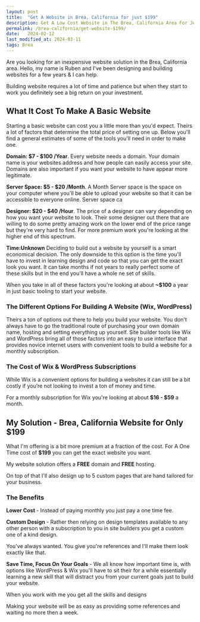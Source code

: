```yaml
---
layout: post
title:  "Get A Website in Brea, California for just $199"
description: Get A Low Cost Website in The Brea, California Area For Just $199 by an Expert Website Designer - Free Domain - Free Server Space - (3 - 5) Premium Custom Pages
permalink: /brea-california/get-website-$199/
date:   2024-02-12
last_modified_at: 2024-03-11
tags: Brea
---
```

Are you looking for an inexpensive website solution in the Brea, California area. Hello, my name is Ruben and I've been designing and building websites for a few years & I can help.

Building website requires a lot of time and patience but when they start to work you definitely see a big return on your investment. 

## What It Cost To Make A Basic Website
Starting a basic website can cost you a little more than you'd expect. Theirs a lot of factors that determine the total price of setting one up. Below you'll find a general estimates of some of the tools you'll need in order to make one.

**Domain: $7 - $100 /Year**. Every website needs a domain. Your domain name is your websites address and how people can easily access your site. Domains are also important if you want your website to have appear more legitimate.

**Server Space: $5 - $20 /Month**. A Month Server space is the space on your computer where you'll be able to upload your website so that it can be accessible to everyone online. Server space ca

**Designer: $20 - $40 /Hour**. The price of a designer can vary depending on how you want your website to look. Their some designer out there that are willing to do some pretty amazing work on the lower end of the price range but they're very hard to find. For more premium work you're looking at the higher end of this spectrum.

**Time:Unknown** Deciding to build out a website by yourself is a smart economical decision. The only downside to this option is the time you'll have to invest in learning design and code so that you can get the exact look you want. It can take months if not years to really perfect some of these skills but in the end you'll have a whole ne set of skills. 

When you take in all of these factors you're looking at about **~$100** a year in just basic tooling to start your website. 

### The Different Options For Building A Website (Wix, WordPress)

Theirs a ton of options out there to help you build your website. You don't always have to go the traditional route of purchasing your own domain name, hosting and setting everything up yourself. Site builder tools like Wix and WordPress bring all of those factors into an easy to use interface that provides novice internet users with convenient tools to build a website for a monthly subscription.    

### The Cost of Wix & WordPress Subscriptions

While Wix is a convenient options for building a websites it can still be a bit costly if you’re not looking to invest a ton of money and time.


For a monthly subscription for Wix you're looking at about
**$16 - $59** a month.

## My Solution - Brea, California Website for Only $199
What I'm offering is a bit more premium at a fraction of the cost. For A One Time cost of **$199** you can get the exact website you want.

My website solution offers a **FREE** domain and **FREE** hosting. 

On top of that I'll also design up to 5 custom pages that are hand tailored for your business.

### The Benefits

**Lower Cost** - 
Instead of paying monthly you just pay a one time fee.

**Custom Design** - 
Rather then relying on design templates available to any other person with a subscription to you in site builders you get a custom one of a kind design.  

You've always wanted. You give you're references and I'll make them look exactly like that.

**Save Time, Focus On Your Goals** - 
We all know how important time is, with options like WordPress & Wix you'll have to sit their for a while essentially learning a new skill that will distract you from your current goals just to build your website.    

When you work with me you get all the skills and designs 

Making your website will be as easy as providing some references and waiting no more then a week. 


